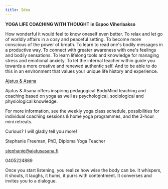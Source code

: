 ```yaml
---
title: Idea
---
```


**YOGA LIFE COACHING WITH THOUGHT in Espoo Viherlaakso**


How wonderful it would feel to know oneself even better. To relax and let go of worldly affairs in a 
cosy and peaceful setting. To become more conscious of the power of breath. To learn to read one's 
bodily messages in a productive way. To connect with greater awareness with one's feelings and 
bodily sensations. To learn lifelong tools and knowledge for managing stress and emotional anxiety. 
To let the internal teacher within guide you towards a more creative and renewed authentic self. 
And to be able to do this in an environment that values your unique life history and experience.


<div class="blog">
<script async src="https://static.medium.com/embed.js"></script><a class="m-collection" href="https://medium.com/ajatus-asana">Ajatus & Asana</a>
</div>

Ajatus & Asana offers inspiring pedagogical BodyMind teaching and coaching based on yoga as well as psychological, 
sociological and physiological knowledge. 


For more information, see the weekly yoga class schedule, possibilities for individual coaching 
sessions & home yoga programmes, and the 3-hour mini retreats.


Curious? I will gladly tell you more!

Stephanie Freeman, PhD, Diploma Yoga Teacher

[stephanie@ajatusasana.fi](mailto:stephanie@ajatusasana.fi)

0405224889

Once you start listening, you realize how wise the body can be. It whispers, it shouts, it 
laughs, it hums, it purrs with contentment. It converses and invites you to a dialogue.



